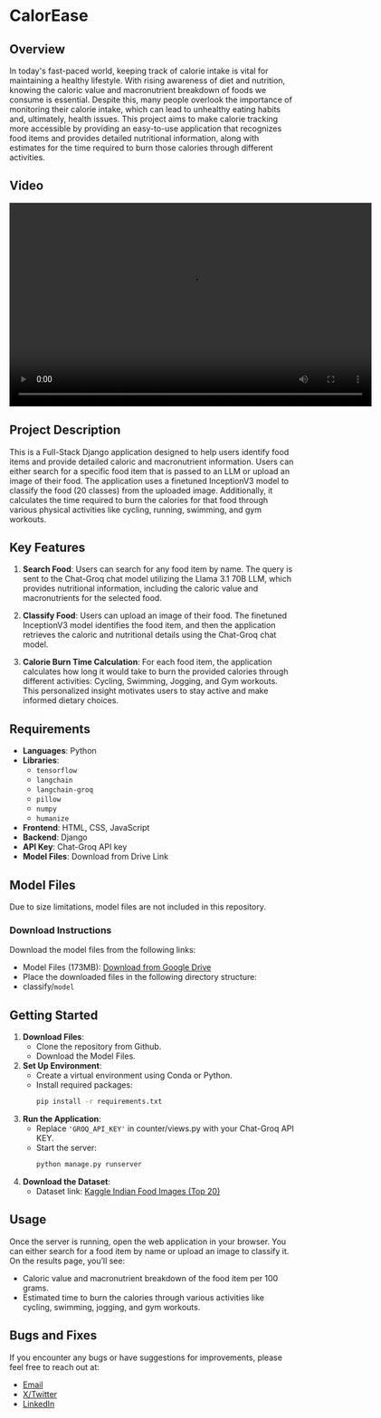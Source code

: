 # CalorEase

## Overview
In today's fast-paced world, keeping track of calorie intake is vital for maintaining a healthy lifestyle. With rising awareness of diet and nutrition, knowing the caloric value and macronutrient breakdown of foods we consume is essential. Despite this, many people overlook the importance of monitoring their calorie intake, which can lead to unhealthy eating habits and, ultimately, health issues. This project aims to make calorie tracking more accessible by providing an easy-to-use application that recognizes food items and provides detailed nutritional information, along with estimates for the time required to burn those calories through different activities.

## Video
<video width="640" height="360" controls>
  <source src="D:\Github\CalorEase-Django\Demo Video\Calorease Github.mp4" type="video/mp4">
  Your browser does not support the video tag.
</video>

## Project Description
This is a Full-Stack Django application designed to help users identify food items and provide detailed caloric and macronutrient information. Users can either search for a specific food item that is passed to an LLM or upload an image of their food. The application uses a finetuned InceptionV3 model to classify the food (20 classes) from the uploaded image. Additionally, it calculates the time required to burn the calories for that food through various physical activities like cycling, running, swimming, and gym workouts.

## Key Features
1. **Search Food**: Users can search for any food item by name. The query is sent to the Chat-Groq chat model utilizing the Llama 3.1 70B LLM, which provides nutritional information, including the caloric value and macronutrients for the selected food.

2. **Classify Food**: Users can upload an image of their food. The finetuned InceptionV3 model identifies the food item, and then the application retrieves the caloric and nutritional details using the Chat-Groq chat model. 

3. **Calorie Burn Time Calculation**: For each food item, the application calculates how long it would take to burn the provided calories through different activities: Cycling, Swimming, Jogging, and Gym workouts. This personalized insight motivates users to stay active and make informed dietary choices.

## Requirements
- **Languages**: Python
- **Libraries**:
  - `tensorflow`
  - `langchain`
  - `langchain-groq`
  - `pillow`
  - `numpy`
  - `humanize`
- **Frontend**: HTML, CSS, JavaScript
- **Backend**: Django
- **API Key**: Chat-Groq API key
- **Model Files**: Download from Drive Link

## Model Files
Due to size limitations, model files are not included in this repository. 

### Download Instructions
Download the model files from the following links:
   - Model Files (173MB): [Download from Google Drive](https://drive.google.com/drive/folders/1xyhAtGVIy9vxcYW4Jo0fm7kijxYIIQqW?usp=sharing)
   - Place the downloaded files in the following directory structure:
   - classify/`model`

## Getting Started
1. **Download Files**:
   - Clone the repository from Github.
   - Download the Model Files.
1. **Set Up Environment**:
   - Create a virtual environment using Conda or Python.
   - Install required packages: 
     ```bash
     pip install -r requirements.txt
     ```
2. **Run the Application**:
   - Replace `'GROQ_API_KEY'` in counter/views.py with your Chat-Groq API KEY.
   - Start the server:
     ```bash
     python manage.py runserver
     ```
3. **Download the Dataset**:
   - Dataset link: [Kaggle Indian Food Images (Top 20)](https://www.kaggle.com/datasets/theeyeschico/indian-food-classification)

## Usage
Once the server is running, open the web application in your browser. You can either search for a food item by name or upload an image to classify it. On the results page, you’ll see:
- Caloric value and macronutrient breakdown of the food item per 100 grams.
- Estimated time to burn the calories through various activities like cycling, swimming, jogging, and gym workouts.

## Bugs and Fixes
If you encounter any bugs or have suggestions for improvements, please feel free to reach out at:
- [Email](https://a.bhagyacharan@gmail.com)
- [X/Twitter](https://x.com/abhagyacharan)
- [LinkedIn](https://linkedin.com/in/abhagyacharan)
